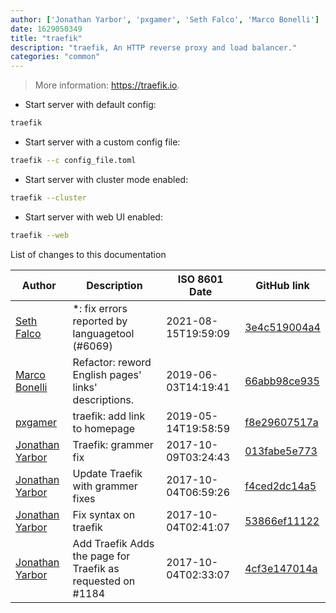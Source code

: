 ```yaml
---
author: ['Jonathan Yarbor', 'pxgamer', 'Seth Falco', 'Marco Bonelli']
date: 1629050349
title: "traefik"
description: "traefik, An HTTP reverse proxy and load balancer."
categories: "common"
---
```

> More information: <https://traefik.io>.

- Start server with default config:

```bash
traefik
```

- Start server with a custom config file:

```bash
traefik --c config_file.toml
```

- Start server with cluster mode enabled:

```bash
traefik --cluster
```

- Start server with web UI enabled:

```bash
traefik --web
```
List of changes to this documentation


Author | Description | ISO 8601 Date | GitHub link
------|-----|-----|-----
[Seth Falco](mailto:seth@falco.fun) | *: fix errors reported by languagetool (#6069) | 2021-08-15T19:59:09 | [3e4c519004a4](https://github.com/tldr-pages/tldr/commit/3e4c519004a471c861cdc609fd7239ee3355671c)
[Marco Bonelli](mailto:marco@mebeim.net) | Refactor: reword English pages' links' descriptions. | 2019-06-03T14:19:41 | [66abb98ce935](https://github.com/tldr-pages/tldr/commit/66abb98ce935c0f4516bf30c4d6da72180d5a3ab)
[pxgamer](mailto:owzie123@gmail.com) | traefik: add link to homepage | 2019-05-14T19:58:59 | [f8e29607517a](https://github.com/tldr-pages/tldr/commit/f8e29607517acfe05a19560059a693686e3ebb50)
[Jonathan Yarbor](mailto:jon@blazedd.com) | Traefik: grammer fix | 2017-10-09T03:24:43 | [013fabe5e773](https://github.com/tldr-pages/tldr/commit/013fabe5e77324ffe9b9219907746f35b4c9bf45)
[Jonathan Yarbor](mailto:jon@blazedd.com) | Update Traefik with grammer fixes | 2017-10-04T06:59:26 | [f4ced2dc14a5](https://github.com/tldr-pages/tldr/commit/f4ced2dc14a5e9ece3247a6e6b3d36cef91472c5)
[Jonathan Yarbor](mailto:jon@nodecraft.com) | Fix syntax on traefik | 2017-10-04T02:41:07 | [53866ef11122](https://github.com/tldr-pages/tldr/commit/53866ef111222869557f19e8876cd3966ea18aab)
[Jonathan Yarbor](mailto:jon@nodecraft.com) | Add Traefik Adds the page for Traefik as requested on #1184 | 2017-10-04T02:33:07 | [4cf3e147014a](https://github.com/tldr-pages/tldr/commit/4cf3e147014a63f09f24865ea0b9f3ff4dcba1a8)

